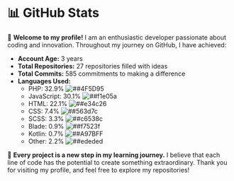 # 📊 GitHub Stats

🌟 **Welcome to my profile!** I am an enthusiastic developer passionate about coding and innovation. Throughout my journey on GitHub, I have achieved:

- **Account Age:** 3 years
- **Total Repositories:** 27 repositories filled with ideas<!-- - **Total Stars:** 0 stars from an amazing community -->
- **Total Commits:** 585 commitments to making a difference
- **Languages Used:**
  - PHP: 32.9% ![##4F5D95](https://via.placeholder.com/15/#4F5D95) 
  - JavaScript: 30.1% ![##f1e05a](https://via.placeholder.com/15/#f1e05a) 
  - HTML: 22.1% ![##e34c26](https://via.placeholder.com/15/#e34c26) 
  - CSS: 7.4% ![##563d7c](https://via.placeholder.com/15/#563d7c) 
  - SCSS: 3.3% ![##c6538c](https://via.placeholder.com/15/#c6538c) 
  - Blade: 0.9% ![##f7523f](https://via.placeholder.com/15/#f7523f) 
  - Kotlin: 0.7% ![##A97BFF](https://via.placeholder.com/15/#A97BFF) 
  - Other: 2.2% ![##ededed](https://via.placeholder.com/15/#ededed) 

🌱 **Every project is a new step in my learning journey.** I believe that each line of code has the potential to create something extraordinary. Thank you for visiting my profile, and feel free to explore my repositories!
